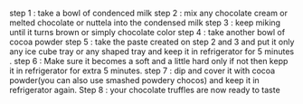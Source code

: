 step 1 : take a bowl of condenced milk
step 2 : mix any chocolate cream or melted chocolate or nuttela into the condensed milk
step 3 : keep miking until it turns brown or simply chocolate color
step 4 : take another bowl of cocoa powder
step 5 : take the paste created on step 2 and 3 and put it only any ice cube tray or any shaped tray and keep it in refrigerator for 5 minutes . 
step 6 : Make sure it becomes a soft and a little hard only if not then kepp it in refrigerator for extra 5 minutes. 
step 7 : dip and cover it with cocoa powder(you can also use smashed powdery chocos) and keep it in refrigerator again.
Step 8 : your chocolate truffles are now ready to taste 
